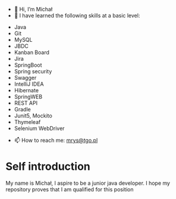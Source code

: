 - 👋 Hi, I’m Michał
- 👀 I have learned the following skills at a basic level:
* Java
* Git
* MySQL
* JBDC
* Kanban Board
* Jira
* SpringBoot
* Spring security
* Swagger
* IntelliJ IDEA
* Hibernate
* SpringWEB
* REST API
* Gradle
* Junit5, Mockito
* Thymeleaf
* Selenium WebDriver

- 📫 How to reach me: mrys@tgo.pl

# Self introduction

My name is Michał, I aspire to be a junior java developer. I hope my repository proves that I am qualified for this position

